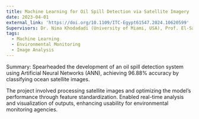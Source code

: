 ```yaml
---
title: Machine Learning for Oil Spill Detection via Satellite Imagery
date: 2023-04-01
external_link: 'https://doi.org/10.1109/ITC-Egypt61547.2024.10620599'
Supervisors: Dr. Nima Khodadadi (University of Miami, USA), Prof. El-Sayed M. El-Kenawy (DHIET, Egypt). 
tags:
  - Machine Learning
  - Environmental Monitoring
  - Image Analysis
---
```


Summary: Spearheaded the development of an oil spill detection system using Artificial Neural Networks (ANN), achieving 96.88% accuracy by classifying ocean satellite images.

<!--more-->
The project involved processing satellite images and optimizing the model’s performance through feature standardization. Enabled real-time analysis and visualization of outputs, enhancing usability for environmental monitoring agencies.
